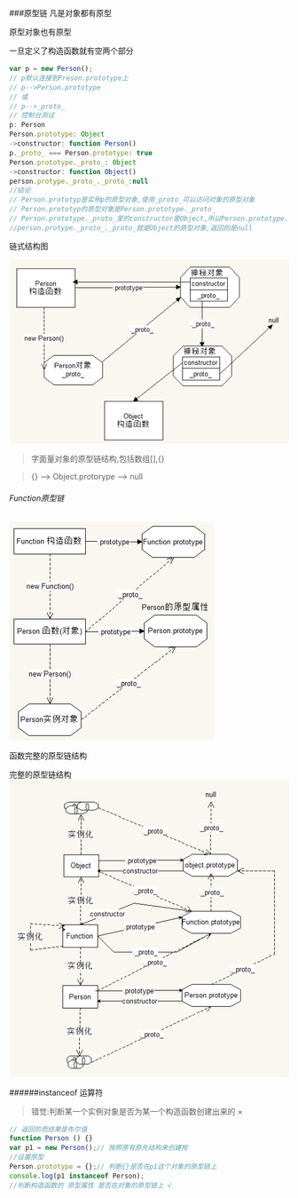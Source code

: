 ###原型链
凡是对象都有原型

原型对象也有原型

一旦定义了构造函数就有空两个部分
```javascript
var p = new Person();
// p默认连接到Preson.prototype上
// p-->Person.prototype
// 或
// p-->_proto_
// 控制台测试
p: Person
Person.prototype: Object
->constructor: function Person()
p._proto_ === Person.prototype: true
Person.prototype._proto_: Object
->constructor: function Object()
person.protype._proto_._proto_:null
//结论
// Person.prototyp是实例p的原型对象,使用_proto_可以访问对象的原型对象
// Person.prototyp的原型对象是Person.prototype._proto_
// Person.prototype._proto_里的constructor是Object,所以Person.prototype._proto_是Object的prototype
//person.protype._proto_._proto_就是Object的原型对象,返回的是null
```
链式结构图

![](/assets/链式结构.png)

>字面量对象的原型链结构,包括数组[],{}

>{} --> Object.protorype --> null

###### Function原型链
![](/assets/原型链.png)

函数完整的原型链结构

完整的原型链结构 
![](/assets/1.png)

######instanceof 运算符

>错觉:判断某一个实例对象是否为某一个构造函数创建出来的 ×

```javascript
// 返回的而结果是布尔值
function Person () {}
var p1 = new Person();// 按照原有原先结构来创建按
//设置原型
Person.prototype = {};// 判断{}是否在p1这个对象的原型链上
console.log(p1 instanceof Person);
//判断构造函数的 原型属性 是否在对象的原型链上 √
```
